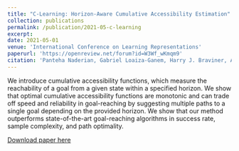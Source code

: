 ```yaml
---
title: "C-Learning: Horizon-Aware Cumulative Accessibility Estimation"
collection: publications
permalink: /publication/2021-05-c-learning
excerpt: 
date: 2021-05-01
venue: 'International Conference on Learning Representations'
paperurl: 'https://openreview.net/forum?id=W3Wf_wKmqm9'
citation: 'Panteha Naderian, Gabriel Loaiza-Ganem, Harry J. Braviner, Anthony L. Caterini, Jesse C. Cresswell, Tong Li, Animesh Garg. C-Learning: Horizon-Aware Cumulative Accessibility Estimation. International Conference on Learning Representations, 2021'
---
```

We introduce cumulative accessibility functions, which measure the reachability of a goal from a given state within a specified horizon. We show that optimal cumulative accessibility functions are monotonic and can trade off speed and reliability in goal-reaching by suggesting multiple paths to a single goal depending on the provided horizon. We show that our method outperforms state-of-the-art goal-reaching algorithms in success rate, sample complexity, and path optimality. 

[Download paper here](https://openreview.net/pdf?id=W3Wf_wKmqm9)